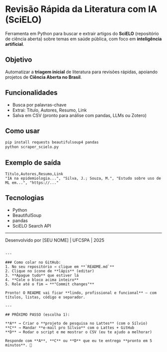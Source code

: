 
# Revisão Rápida da Literatura com IA (SciELO)

Ferramenta em Python para buscar e extrair artigos do **SciELO** (repositório de ciência aberta) sobre temas em saúde pública, com foco em **inteligência artificial**.

## Objetivo
Automatizar a **triagem inicial** de literatura para revisões rápidas, apoiando projetos de **Ciência Aberta no Brasil**.

## Funcionalidades
- Busca por palavras-chave
- Extrai: Título, Autores, Resumo, Link
- Salva em CSV (pronto para análise com pandas, LLMs ou Zotero)

## Como usar
```bash
pip install requests beautifulsoup4 pandas
python scraper_scielo.py
```

## Exemplo de saída
```csv
Título,Autores,Resumo,Link
"IA na epidemiologia...", "Silva, J.; Souza, M.", "Estudo sobre uso de ML em...", "https://..."
```

## Tecnologias
- Python
- BeautifulSoup
- pandas
- SciELO Search API

---
Desenvolvido por [SEU NOME] | UFCSPA | 2025
```

---

### Como colar no GitHub:
1. No seu repositório → clique em **`README.md`**  
2. Clique no ícone de **lápis** (editar)  
3. **Apague tudo** que estiver lá  
4. **Cole o bloco acima inteiro**  
5. Role até o fim → **"Commit changes"**

Pronto! O README vai ficar **lindo, profissional e funcional** — com títulos, listas, código e separador.

---

## PRÓXIMO PASSO (escolha 1):

**A** → Criar o **projeto de pesquisa no Lattes** (com o Sílvio)  
**C** → Mandar **e-mail pro Sílvio** com o Lattes + GitHub  
**D** → Rodar o script e me mostrar o CSV (eu te ajudo a melhorar)

Responde com **A**, **C** ou **D** que eu te entrego **pronto em 5 minutos**. 🚀

